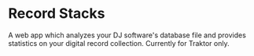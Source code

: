# Record Stacks
A web app which analyzes your DJ software's database file and provides statistics on your digital record collection. Currently for Traktor only.
